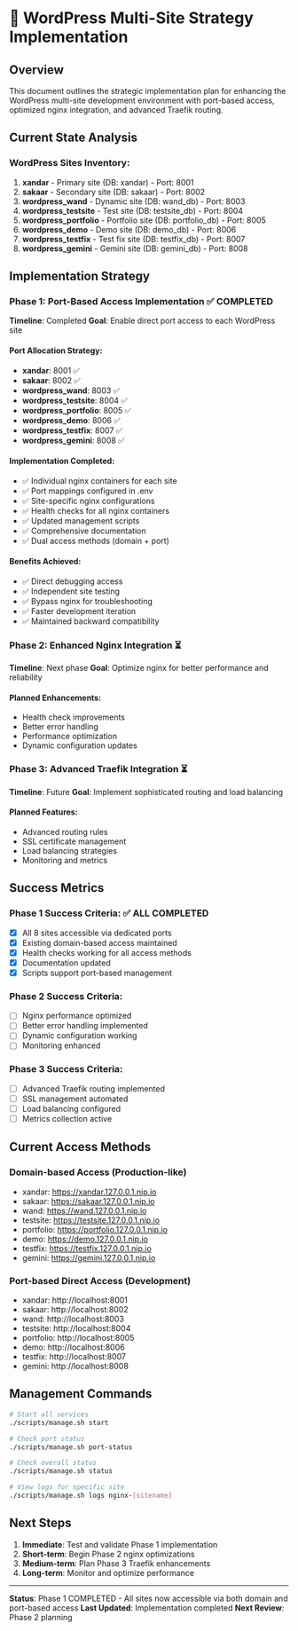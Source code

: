# 🚀 WordPress Multi-Site Strategy Implementation

## Overview
This document outlines the strategic implementation plan for enhancing the WordPress multi-site development environment with port-based access, optimized nginx integration, and advanced Traefik routing.

## Current State Analysis

### WordPress Sites Inventory:
1. **xandar** - Primary site (DB: xandar) - Port: 8001
2. **sakaar** - Secondary site (DB: sakaar) - Port: 8002
3. **wordpress_wand** - Dynamic site (DB: wand_db) - Port: 8003
4. **wordpress_testsite** - Test site (DB: testsite_db) - Port: 8004
5. **wordpress_portfolio** - Portfolio site (DB: portfolio_db) - Port: 8005
6. **wordpress_demo** - Demo site (DB: demo_db) - Port: 8006
7. **wordpress_testfix** - Test fix site (DB: testfix_db) - Port: 8007
8. **wordpress_gemini** - Gemini site (DB: gemini_db) - Port: 8008

## Implementation Strategy

### Phase 1: Port-Based Access Implementation ✅ COMPLETED
**Timeline**: Completed
**Goal**: Enable direct port access to each WordPress site

#### Port Allocation Strategy:
- **xandar**: 8001 ✅
- **sakaar**: 8002 ✅
- **wordpress_wand**: 8003 ✅
- **wordpress_testsite**: 8004 ✅
- **wordpress_portfolio**: 8005 ✅
- **wordpress_demo**: 8006 ✅
- **wordpress_testfix**: 8007 ✅
- **wordpress_gemini**: 8008 ✅

#### Implementation Completed:
- ✅ Individual nginx containers for each site
- ✅ Port mappings configured in .env
- ✅ Site-specific nginx configurations
- ✅ Health checks for all nginx containers
- ✅ Updated management scripts
- ✅ Comprehensive documentation
- ✅ Dual access methods (domain + port)

#### Benefits Achieved:
- ✅ Direct debugging access
- ✅ Independent site testing
- ✅ Bypass nginx for troubleshooting
- ✅ Faster development iteration
- ✅ Maintained backward compatibility

### Phase 2: Enhanced Nginx Integration ⏳
**Timeline**: Next phase
**Goal**: Optimize nginx for better performance and reliability

#### Planned Enhancements:
- Health check improvements
- Better error handling
- Performance optimization
- Dynamic configuration updates

### Phase 3: Advanced Traefik Integration ⏳
**Timeline**: Future
**Goal**: Implement sophisticated routing and load balancing

#### Planned Features:
- Advanced routing rules
- SSL certificate management
- Load balancing strategies
- Monitoring and metrics

## Success Metrics

### Phase 1 Success Criteria: ✅ ALL COMPLETED
- [x] All 8 sites accessible via dedicated ports
- [x] Existing domain-based access maintained
- [x] Health checks working for all access methods
- [x] Documentation updated
- [x] Scripts support port-based management

### Phase 2 Success Criteria:
- [ ] Nginx performance optimized
- [ ] Better error handling implemented
- [ ] Dynamic configuration working
- [ ] Monitoring enhanced

### Phase 3 Success Criteria:
- [ ] Advanced Traefik routing implemented
- [ ] SSL management automated
- [ ] Load balancing configured
- [ ] Metrics collection active

## Current Access Methods

### Domain-based Access (Production-like)
- xandar: https://xandar.127.0.0.1.nip.io
- sakaar: https://sakaar.127.0.0.1.nip.io
- wand: https://wand.127.0.0.1.nip.io
- testsite: https://testsite.127.0.0.1.nip.io
- portfolio: https://portfolio.127.0.0.1.nip.io
- demo: https://demo.127.0.0.1.nip.io
- testfix: https://testfix.127.0.0.1.nip.io
- gemini: https://gemini.127.0.0.1.nip.io

### Port-based Direct Access (Development)
- xandar: http://localhost:8001
- sakaar: http://localhost:8002
- wand: http://localhost:8003
- testsite: http://localhost:8004
- portfolio: http://localhost:8005
- demo: http://localhost:8006
- testfix: http://localhost:8007
- gemini: http://localhost:8008

## Management Commands

```bash
# Start all services
./scripts/manage.sh start

# Check port status
./scripts/manage.sh port-status

# Check overall status
./scripts/manage.sh status

# View logs for specific site
./scripts/manage.sh logs nginx-[sitename]
```

## Next Steps

1. **Immediate**: Test and validate Phase 1 implementation
2. **Short-term**: Begin Phase 2 nginx optimizations
3. **Medium-term**: Plan Phase 3 Traefik enhancements
4. **Long-term**: Monitor and optimize performance

---

**Status**: Phase 1 COMPLETED - All sites now accessible via both domain and port-based access
**Last Updated**: Implementation completed
**Next Review**: Phase 2 planning